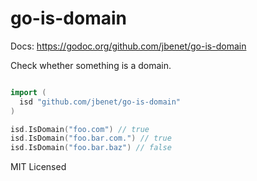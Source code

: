# go-is-domain

Docs: https://godoc.org/github.com/jbenet/go-is-domain


Check whether something is a domain.


```Go

import (
  isd "github.com/jbenet/go-is-domain"
)

isd.IsDomain("foo.com") // true
isd.IsDomain("foo.bar.com.") // true
isd.IsDomain("foo.bar.baz") // false

```


MIT Licensed
